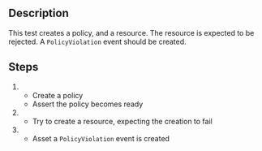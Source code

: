## Description

This test creates a policy, and a resource.
The resource is expected to be rejected.
A `PolicyViolation` event should be created.

## Steps

1.  - Create a policy
    - Assert the policy becomes ready
1.  - Try to create a resource, expecting the creation to fail
1.  - Asset a `PolicyViolation` event is created

